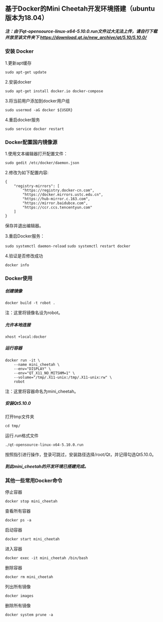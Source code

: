 ## 基于Docker的Mini Cheetah开发环境搭建（ubuntu版本为18.04）

##### 注：由于qt-opensource-linux-x64-5.10.0.run文件过大无法上传，请自行下载并放至该文件夹下 https://download.qt.io/new_archive/qt/5.10/5.10.0/

### 安装 Docker
1.更新apt缓存

`sudo apt-get update`

2.安装docker

`sudo apt-get install docker.io docker-compose`

3.将当前用户添加到docker用户组

`sudo usermod -aG docker ${USER}`

4.重启docker服务

`sudo service docker restart`

### Docker配置国内镜像源
1.使用文本编辑器打开配置文件：

`sudo gedit /etc/docker/daemon.json`

2.修改为如下配置内容:

```
{
    "registry-mirrors": [
        "https://registry.docker-cn.com",
        "https://docker.mirrors.ustc.edu.cn",
        "https://hub-mirror.c.163.com",
        "https://mirror.baidubce.com",
        "https://ccr.ccs.tencentyun.com"
    ]
}
```
保存并退出编辑器。

3.重启Docker服务：

`sudo systemctl daemon-reload`
`sudo systemctl restart docker`

4.验证是否修改成功

`docker info`

### Docker使用

##### 创建镜像

`docker build -t robot .`

注：这里将镜像名设为robot。

##### 允许本地连接

`xhost +local:docker`

##### 运行容器

```
docker run -it \
    --name mini_cheetah \
    --env="DISPLAY" \
    --env="QT_X11_NO_MITSHM=1" \
    --volume="/tmp/.X11-unix:/tmp/.X11-unix:rw" \
    robot
```

注：这里将容器命名为mini_cheetah。

##### 安装Qt5.10.0

打开tmp文件夹

`cd tmp/`

运行.run格式文件

`./qt-opensource-linux-x64-5.10.0.run`

按照指引进行操作，登录可跳过，安装路径选择/root/Qt，并记得勾选Qt5.10.0。

##### 到此mini_cheetah的开发环境已搭建完成。

### 其他一些常用Docker命令

停止容器

`docker stop mini_cheetah`

查看所有容器

`docker ps -a`

启动容器

`docker start mini_cheetah`

进入容器

`docker exec -it mini_cheetah /bin/bash`

删除容器

`docker rm mini_cheetah`

列出所有镜像

`docker images`

删除所有镜像

`docker system prune -a`
